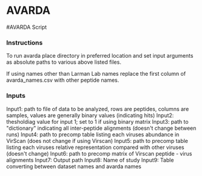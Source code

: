 # AVARDA

#AVARDA Script


### Instructions
To run avarda place directory in preferred location and set input arguments as absolute paths to various above listed files.

If using names other than Larman Lab names replace the first column of avarda_names.csv with other peptide names.


### Inputs 
Input1: path to file of data to be analyzed, rows are peptides, columns are samples, values are generally binary values (indicating hits)
Input2: thesholdiag value for input 1; set to 1 if using binary matrix
Input3: path to "dictionary" indicating all inter-peptide alignments (doesn't change between runs)
Input4: path to precomp table listing each viruses abundance in VirScan (does not change if using Virscan)
Input5: path to precomp table listing each viruses relative representation compared with other viruses (doesn't change) 
Input6: path to precomp matrix of Virscan peptide - virus alignments
Input7: Output path
Input8: Name of study 
Input9: Table converting between dataset names and avarda names
